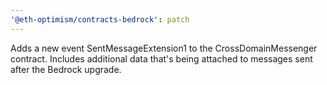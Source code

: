 ```yaml
---
'@eth-optimism/contracts-bedrock': patch
---
```


Adds a new event SentMessageExtension1 to the CrossDomainMessenger contract. Includes additional data that's being attached to messages sent after the Bedrock upgrade.
